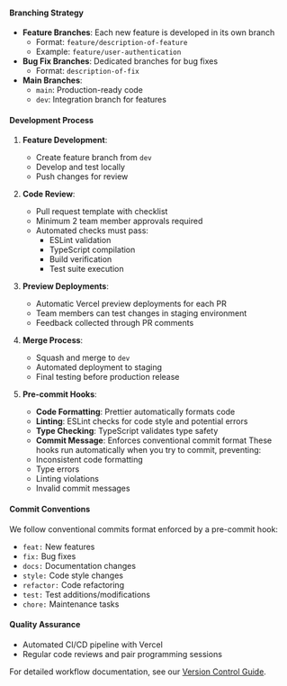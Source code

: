 
#### Branching Strategy
- **Feature Branches**: Each new feature is developed in its own branch
  - Format: `feature/description-of-feature`
  - Example: `feature/user-authentication`
- **Bug Fix Branches**: Dedicated branches for bug fixes
  - Format: `description-of-fix`
- **Main Branches**:
  - `main`: Production-ready code
  - `dev`: Integration branch for features
  
#### Development Process
1. **Feature Development**:
   - Create feature branch from `dev`
   - Develop and test locally
   - Push changes for review

2. **Code Review**:
   - Pull request template with checklist
   - Minimum 2 team member approvals required
   - Automated checks must pass:
     - ESLint validation
     - TypeScript compilation
     - Build verification
     - Test suite execution

3. **Preview Deployments**:
   - Automatic Vercel preview deployments for each PR
   - Team members can test changes in staging environment
   - Feedback collected through PR comments

4. **Merge Process**:
   - Squash and merge to `dev`
   - Automated deployment to staging
   - Final testing before production release

5. **Pre-commit Hooks**:
   - **Code Formatting**: Prettier automatically formats code
   - **Linting**: ESLint checks for code style and potential errors
   - **Type Checking**: TypeScript validates type safety
   - **Commit Message**: Enforces conventional commit format
   These hooks run automatically when you try to commit, preventing:
   - Inconsistent code formatting
   - Type errors
   - Linting violations
   - Invalid commit messages

#### Commit Conventions
We follow conventional commits format enforced by a pre-commit hook:
- `feat:` New features
- `fix:` Bug fixes
- `docs:` Documentation changes
- `style:` Code style changes
- `refactor:` Code refactoring
- `test:` Test additions/modifications
- `chore:` Maintenance tasks

#### Quality Assurance
- Automated CI/CD pipeline with Vercel
- Regular code reviews and pair programming sessions

For detailed workflow documentation, see our [Version Control Guide](docs/version-control.md).